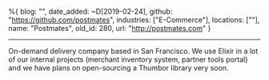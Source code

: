 %{
  blog: "",
  date_added: ~D[2019-02-24],
  github: "https://github.com/postmates",
  industries: ["E-Commerce"],
  locations: [""],
  name: "Postmates",
  old_id: 280,
  url: "http://postmates.com"
}

---

On-demand delivery company based in San Francisco. We use Elixir in a lot of our internal projects (merchant inventory system, partner tools portal) and we have plans on open-sourcing a Thumbor library very soon.
